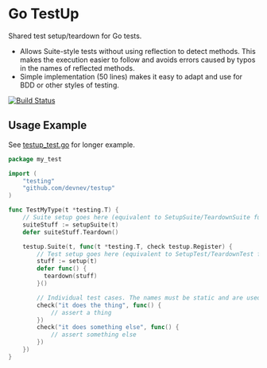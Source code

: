 # Go TestUp

Shared test setup/teardown for Go tests.

* Allows Suite-style tests without using reflection to detect methods. This makes the execution easier to follow and
  avoids errors caused by typos in the names of reflected methods.
* Simple implementation (50 lines) makes it easy to adapt and use for BDD or other styles of testing.

[![Build Status](https://travis-ci.org/devnev/testup.svg?branch=master)](https://travis-ci.org/devnev/testup)

## Usage Example

See [testup\_test.go](testup\_test.go) for longer example.

```go
package my_test

import (
    "testing"
    "github.com/devnev/testup"
)

func TestMyType(t *testing.T) {
    // Suite setup goes here (equivalent to SetupSuite/TeardownSuite functions in suite frameworks)
    suiteStuff := setupSuite(t)
    defer suiteStuff.Teardown()

    testup.Suite(t, func(t *testing.T, check testup.Register) {
        // Test setup goes here (equivalent to SetupTest/TeardownTest functions in suite frameworks)
        stuff := setup(t)
        defer func() {
          teardown(stuff)
        }()

        // Individual test cases. The names must be static and are used as the sub-test name to `t.Run`.
        check("it does the thing", func() {
            // assert a thing
        })
        check("it does something else", func() {
            // assert something else
        })
    })
}
```
